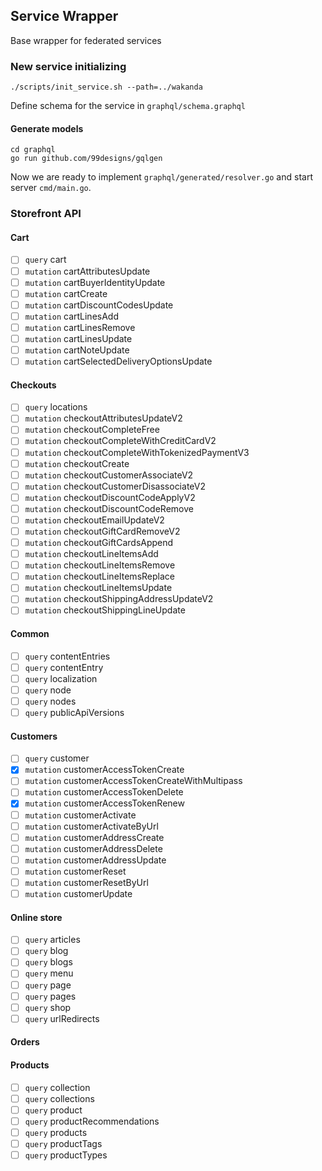 ## Service Wrapper

Base wrapper for federated services

### New service initializing

```shell
./scripts/init_service.sh --path=../wakanda
```

Define schema for the service in `graphql/schema.graphql`

#### Generate models
```shell
cd graphql
go run github.com/99designs/gqlgen
```

Now we are ready to implement `graphql/generated/resolver.go` and start server `cmd/main.go`.

### Storefront API

#### Cart
- [ ] `query` cart
- [ ] `mutation` cartAttributesUpdate
- [ ] `mutation` cartBuyerIdentityUpdate
- [ ] `mutation` cartCreate
- [ ] `mutation` cartDiscountCodesUpdate
- [ ] `mutation` cartLinesAdd
- [ ] `mutation` cartLinesRemove
- [ ] `mutation` cartLinesUpdate
- [ ] `mutation` cartNoteUpdate
- [ ] `mutation` cartSelectedDeliveryOptionsUpdate

#### Checkouts
- [ ] `query` locations
- [ ] `mutation` checkoutAttributesUpdateV2
- [ ] `mutation` checkoutCompleteFree
- [ ] `mutation` checkoutCompleteWithCreditCardV2
- [ ] `mutation` checkoutCompleteWithTokenizedPaymentV3
- [ ] `mutation` checkoutCreate
- [ ] `mutation` checkoutCustomerAssociateV2
- [ ] `mutation` checkoutCustomerDisassociateV2
- [ ] `mutation` checkoutDiscountCodeApplyV2
- [ ] `mutation` checkoutDiscountCodeRemove
- [ ] `mutation` checkoutEmailUpdateV2
- [ ] `mutation` checkoutGiftCardRemoveV2
- [ ] `mutation` checkoutGiftCardsAppend
- [ ] `mutation` checkoutLineItemsAdd
- [ ] `mutation` checkoutLineItemsRemove
- [ ] `mutation` checkoutLineItemsReplace
- [ ] `mutation` checkoutLineItemsUpdate
- [ ] `mutation` checkoutShippingAddressUpdateV2
- [ ] `mutation` checkoutShippingLineUpdate

#### Common
- [ ] `query` contentEntries
- [ ] `query` contentEntry
- [ ] `query` localization
- [ ] `query` node
- [ ] `query` nodes
- [ ] `query` publicApiVersions

#### Customers
- [ ] `query` customer
- [x] `mutation` customerAccessTokenCreate
- [ ] `mutation` customerAccessTokenCreateWithMultipass
- [ ] `mutation` customerAccessTokenDelete
- [x] `mutation` customerAccessTokenRenew
- [ ] `mutation` customerActivate
- [ ] `mutation` customerActivateByUrl
- [ ] `mutation` customerAddressCreate
- [ ] `mutation` customerAddressDelete
- [ ] `mutation` customerAddressUpdate
- [ ] `mutation` customerReset
- [ ] `mutation` customerResetByUrl
- [ ] `mutation` customerUpdate

#### Online store
- [ ] `query` articles
- [ ] `query` blog
- [ ] `query` blogs
- [ ] `query` menu
- [ ] `query` page
- [ ] `query` pages
- [ ] `query` shop
- [ ] `query` urlRedirects

#### Orders

#### Products
- [ ] `query` collection
- [ ] `query` collections
- [ ] `query` product
- [ ] `query` productRecommendations
- [ ] `query` products
- [ ] `query` productTags
- [ ] `query` productTypes
